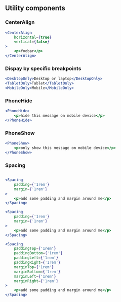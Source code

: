 ## Utility components

### CenterAlign

```jsx
<CenterAlign
    horizontal={true}
    vertical={false}
>
    <p>foobar</p>
</CenterAlign>
```

### Dispay by specific breakpoints

```jsx
<DesktopOnly>Desktop or laptop</DesktopOnly>
<TabletOnly>Tablet</TabletOnly>
<MobileOnly>Mobile</MobileOnly>
```

### PhoneHide

```jsx
<PhoneHide>
    <p>hide this message on mobile device</p>
</PhoneHide>
```

### PhoneShow

```jsx
<PhoneShow>
    <p>only show this message on mobile device</p>
</PhoneShow>
```

### Spacing

```jsx

<Spacing
    padding={'1rem'}
    margin={'1rem'}
>
    <p>add some padding and margin around me</p>
</Spacing>

<Spacing
    padding={'1rem'}
    margin={'1rem'}
>
    <p>add some padding and margin around me</p>
</Spacing>

<Spacing
    paddingTop={'1rem'}
    paddingBottom={'1rem'}
    paddingLeft={'1rem'}
    paddingRight={'1rem'}
    marginTop={'1rem'}
    marginBottom={'1rem'}
    marginLeft={'1rem'}
    marginRight={'1rem'}
>
    <p>add some padding and margin around me</p>
</Spacing>
```